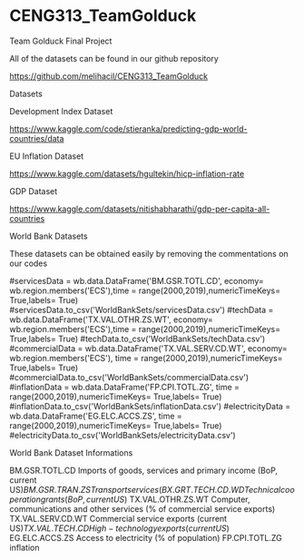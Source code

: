 # CENG313_TeamGolduck

Team Golduck Final Project

All of the datasets can be found in our github repository

https://github.com/melihacil/CENG313_TeamGolduck


Datasets

Development Index Dataset

https://www.kaggle.com/code/stieranka/predicting-gdp-world-countries/data

EU Inflation Dataset

https://www.kaggle.com/datasets/hgultekin/hicp-inflation-rate

GDP Dataset

https://www.kaggle.com/datasets/nitishabharathi/gdp-per-capita-all-countries



World Bank Datasets


These datasets can be obtained easily by removing the commentations on our codes

#servicesData = wb.data.DataFrame('BM.GSR.TOTL.CD', economy= wb.region.members('ECS'),time = range(2000,2019),numericTimeKeys= True,labels= True)
#servicesData.to_csv('WorldBankSets/servicesData.csv')
#techData = wb.data.DataFrame('TX.VAL.OTHR.ZS.WT', economy= wb.region.members('ECS'),time = range(2000,2019),numericTimeKeys= True,labels= True)
#techData.to_csv('WorldBankSets/techData.csv')
#commercialData = wb.data.DataFrame('TX.VAL.SERV.CD.WT', economy= wb.region.members('ECS'), time = range(2000,2019),numericTimeKeys= True,labels= True)
#commercialData.to_csv('WorldBankSets/commercialData.csv')
#inflationData = wb.data.DataFrame('FP.CPI.TOTL.ZG', time = range(2000,2019),numericTimeKeys= True,labels= True)
#inflationData.to_csv('WorldBankSets/inflationData.csv')
#electricityData = wb.data.DataFrame('EG.ELC.ACCS.ZS', time = range(2000,2019),numericTimeKeys= True,labels= True)
#electricityData.to_csv('WorldBankSets/electricityData.csv')


World Bank Dataset Informations 

BM.GSR.TOTL.CD	Imports of goods, services and primary income (BoP, current US$)
BM.GSR.TRAN.ZS	Transport services (% of service imports, BoP)
BX.GRT.TECH.CD.WD	Technical cooperation grants (BoP, current US$)
TX.VAL.OTHR.ZS.WT	Computer, communications and other services (% of commercial service exports)
TX.VAL.SERV.CD.WT	Commercial service exports (current US$)
TX.VAL.TECH.CD	High-technology exports (current US$)
EG.ELC.ACCS.ZS	Access to electricity (% of population)
FP.CPI.TOTL.ZG    inflation